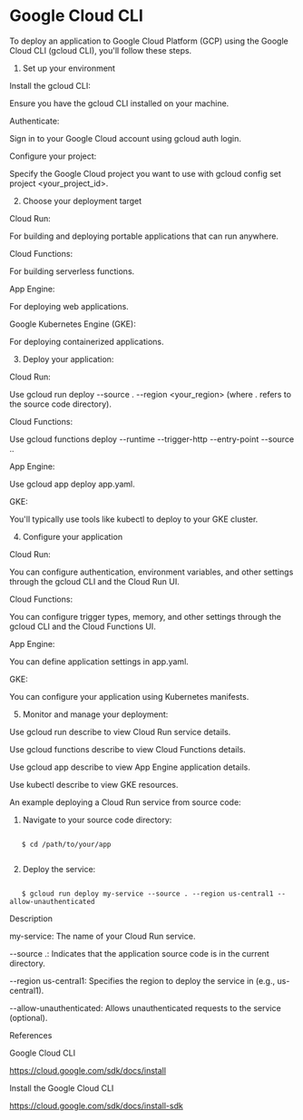 # Google Cloud CLI

To deploy an application to Google Cloud Platform (GCP) using the Google Cloud CLI (gcloud CLI), you'll follow these steps.

1. Set up your environment

Install the gcloud CLI: 

Ensure you have the gcloud CLI installed on your machine.

Authenticate: 

Sign in to your Google Cloud account using gcloud auth login.

Configure your project: 

Specify the Google Cloud project you want to use with gcloud config set project <your_project_id>.

2. Choose your deployment target

Cloud Run: 

For building and deploying portable applications that can run anywhere.

Cloud Functions: 

For building serverless functions.

App Engine: 

For deploying web applications.

Google Kubernetes Engine (GKE): 

For deploying containerized applications.

3. Deploy your application:

Cloud Run: 

Use gcloud run deploy <service-name> --source . --region <your_region> (where . refers to the source code directory).

Cloud Functions: 

Use gcloud functions deploy <function-name> --runtime <runtime> --trigger-http --entry-point <function-entry-point> --source .. 

App Engine: 

Use gcloud app deploy app.yaml.

GKE: 

You'll typically use tools like kubectl to deploy to your GKE cluster. 

4. Configure your application

Cloud Run: 

You can configure authentication, environment variables, and other settings through the gcloud CLI and the Cloud Run UI.

Cloud Functions: 

You can configure trigger types, memory, and other settings through the gcloud CLI and the Cloud Functions UI. 

App Engine: 

You can define application settings in app.yaml. 

GKE: 

You can configure your application using Kubernetes manifests. 

5. Monitor and manage your deployment:

Use gcloud run describe <service-name> to view Cloud Run service details. 

Use gcloud functions describe <function-name> to view Cloud Functions details. 

Use gcloud app describe <app-id> to view App Engine application details. 

Use kubectl describe <resource-type> <resource-name> to view GKE resources. 

An example deploying a Cloud Run service from source code:

1. Navigate to your source code directory:

```

   $ cd /path/to/your/app
   
```

2. Deploy the service:

```

   $ gcloud run deploy my-service --source . --region us-central1 --allow-unauthenticated

```

Description

my-service: The name of your Cloud Run service.

--source .: Indicates that the application source code is in the current directory. 

--region us-central1: Specifies the region to deploy the service in (e.g., us-central1). 

--allow-unauthenticated: Allows unauthenticated requests to the service (optional). 


References

Google Cloud CLI

https://cloud.google.com/sdk/docs/install

Install the Google Cloud CLI

https://cloud.google.com/sdk/docs/install-sdk

